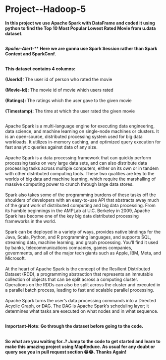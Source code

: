 # Project--Hadoop-5

<table>

 **In this project we use Apache Spark with DataFrame and coded it using python to find the Top 10 Most Popular Lowest Rated Movie from u.data dataset**.<br></br>

 *****Spolier-Alert-******* **Here we are gonna use Spark Session rather than Spark Context and SparkConf**.<br></br>
 
  **This dataset contains 4 columns:** <br></br>
  **(UserId):** The user id of person who rated the movie<br></br>
  **(Movie-Id):** The movie id of movie which users rated<br></br>
  **(Ratings):** The ratings which the user gave to the given movie<br></br>
  **(Timestamp):** The time at which the user rated the given movie<br></br>
  
  
Apache Spark is a multi-language engine for executing data engineering, data science, and machine learning on single-node machines or clusters.
It is an open-source, distributed processing system used for big data workloads. It utilizes in-memory caching, and optimized query execution for fast analytic queries against data of any size.<br></br>
Apache Spark is a data processing framework that can quickly perform processing tasks on very large data sets, and can also distribute data processing tasks across multiple computers, either on its own or in tandem with other distributed computing tools. These two qualities are key to the worlds of big data and machine learning, which require the marshalling of massive computing power to crunch through large data stores.<br></br>
Spark also takes some of the programming burdens of these tasks off the shoulders of developers with an easy-to-use API that abstracts away much of the grunt work of distributed computing and big data processing.
From its humble beginnings in the AMPLab at U.C. Berkeley in 2009, Apache Spark has become one of the key big data distributed processing frameworks in the world.<br></br> Spark can be deployed in a variety of ways, provides native bindings for the Java, Scala, Python, and R programming languages, and supports SQL, streaming data, machine learning, and graph processing. You’ll find it used by banks, telecommunications companies, games companies, governments, and all of the major tech giants such as Apple, IBM, Meta, and Microsoft.<br></br>
At the heart of Apache Spark is the concept of the Resilient Distributed Dataset (RDD), a programming abstraction that represents an immutable collection of objects that can be split across a computing cluster. Operations on the RDDs can also be split across the cluster and executed in a parallel batch process, leading to fast and scalable parallel processing.<br></br>
Apache Spark turns the user’s data processing commands into a Directed Acyclic Graph, or DAG. The DAG is Apache Spark’s scheduling layer; it determines what tasks are executed on what nodes and in what sequence.<br></br>

 **Important-Note: Go through the dataset before going to the code.**

</table>


**So what are you waiting for..? Jump to the code to get started and learn to make this amazing project using MapReduce. As usual for any doubt or query see you in pull request section 😁😂. Thanks Again!**
